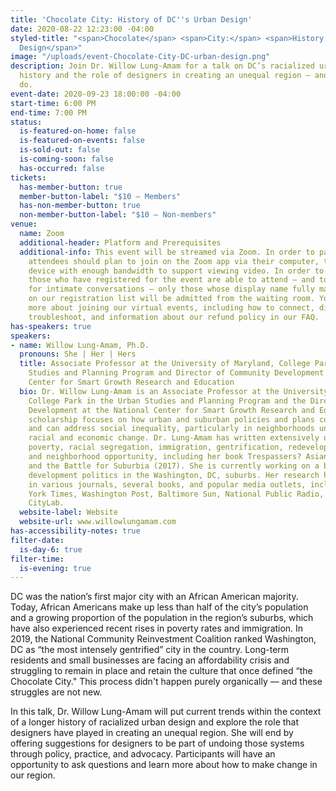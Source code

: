 ```yaml
---
title: 'Chocolate City: History of DC''s Urban Design'
date: 2020-08-22 12:23:00 -04:00
styled-title: "<span>Chocolate</span> <span>City:</span> <span>History of DC's Urban
  Design</span>"
image: "/uploads/event-Chocolate-City-DC-urban-design.png"
description: Join Dr. Willow Lung-Amam for a talk on DC’s racialized urban design
  history and the role of designers in creating an unequal region — and what we can
  do.
event-date: 2020-09-23 18:00:00 -04:00
start-time: 6:00 PM
end-time: 7:00 PM
status:
  is-featured-on-home: false
  is-featured-on-events: false
  is-sold-out: false
  is-coming-soon: false
  has-occurred: false
tickets:
  has-member-button: true
  member-button-label: "$10 — Members"
  has-non-member-button: true
  non-member-button-label: "$10 — Non-members"
venue:
  name: Zoom
  additional-header: Platform and Prerequisites
  additional-info: This event will be streamed via Zoom. In order to participate fully,
    attendees should plan to join on the Zoom app via their computer, tablet, or mobile
    device with enough bandwidth to support viewing video. In order to ensure only
    those who have registered for the event are able to attend — and to create space
    for intimate conversations — only those whose display name fully matches the name
    on our registration list will be admitted from the waiting room. You can find
    more about joining our virtual events, including how to connect, directions to
    troubleshoot, and information about our refund policy in our FAQ.
has-speakers: true
speakers:
- name: Willow Lung-Amam, Ph.D.
  pronouns: She | Her | Hers
  title: Associate Professor at the University of Maryland, College Park in the Urban
    Studies and Planning Program and Director of Community Development at the National
    Center for Smart Growth Research and Education
  bio: Dr. Willow Lung-Amam is an Associate Professor at the University of Maryland,
    College Park in the Urban Studies and Planning Program and the Director of Community
    Development at the National Center for Smart Growth Research and Education. Her
    scholarship focuses on how urban and suburban policies and plans contribute to
    and can address social inequality, particularly in neighborhoods undergoing rapid
    racial and economic change. Dr. Lung-Amam has written extensively on suburban
    poverty, racial segregation, immigration, gentrification, redevelopment politics,
    and neighborhood opportunity, including her book Trespassers? Asian Americans
    and the Battle for Suburbia (2017). She is currently working on a book on equitable
    development politics in the Washington, DC, suburbs. Her research has appeared
    in various journals, several books, and popular media outlets, including The New
    York Times, Washington Post, Baltimore Sun, National Public Radio, and Bloomberg’s
    CityLab.
  website-label: Website
  website-url: www.willowlungamam.com
has-accessibility-notes: true
filter-date:
  is-day-6: true
filter-time:
  is-evening: true
---
```


DC was the nation’s first major city with an African American majority. Today, African Americans make up less than half of the city’s population and a growing proportion of the population in the region’s suburbs, which have also experienced recent rises in poverty rates and immigration. In 2019, the National Community Reinvestment Coalition ranked Washington, DC as “the most intensely gentrified” city in the country. Long-term residents and small businesses are facing an affordability crisis and struggling to remain in place and retain the culture that once defined “the Chocolate City." This process didn't happen purely organically — and these struggles are not new.

In this talk, Dr. Willow Lung-Amam will put current trends within the context of a longer history of racialized urban design and explore the role that designers have played in creating an unequal region. She will end by offering suggestions for designers to be part of undoing those systems through policy, practice, and advocacy. Participants will have an opportunity to ask questions and learn more about how to make change in our region.